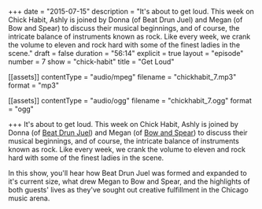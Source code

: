 +++
date = "2015-07-15"
description = "It's about to get loud. This week on Chick Habit, Ashly is joined by Donna (of Beat Drun Juel) and Megan (of Bow and Spear) to discuss their musical beginnings, and of course, the intricate balance of instruments known as rock. Like every week, we crank the volume to eleven and rock hard with some of the finest ladies in the scene."
draft = false
duration = "56:14"
explicit = true
layout = "episode"
number = 7
show = "chick-habit"
title = "Get Loud"

[[assets]]
  contentType = "audio/mpeg"
  filename = "chickhabit_7.mp3"
  format = "mp3"

[[assets]]
  contentType = "audio/ogg"
  filename = "chickhabit_7.ogg"
  format = "ogg"

+++
It's about to get loud. This week on Chick Habit, Ashly is joined by Donna (of [Beat Drun Juel](http://beatdrunjuel.bandcamp.com)) and Megan (of [Bow and Spear](http://bowandspear.bandcamp.com)) to discuss their musical beginnings, and of course, the intricate balance of instruments known as rock. Like every week, we crank the volume to eleven and rock hard with some of the finest ladies in the scene.

In this show, you'll hear how Beat Drun Juel was formed and expanded to it's current size, what drew Megan to Bow and Spear, and the highlights of both guests' lives as they've sought out creative fulfillment in the Chicago music arena.
